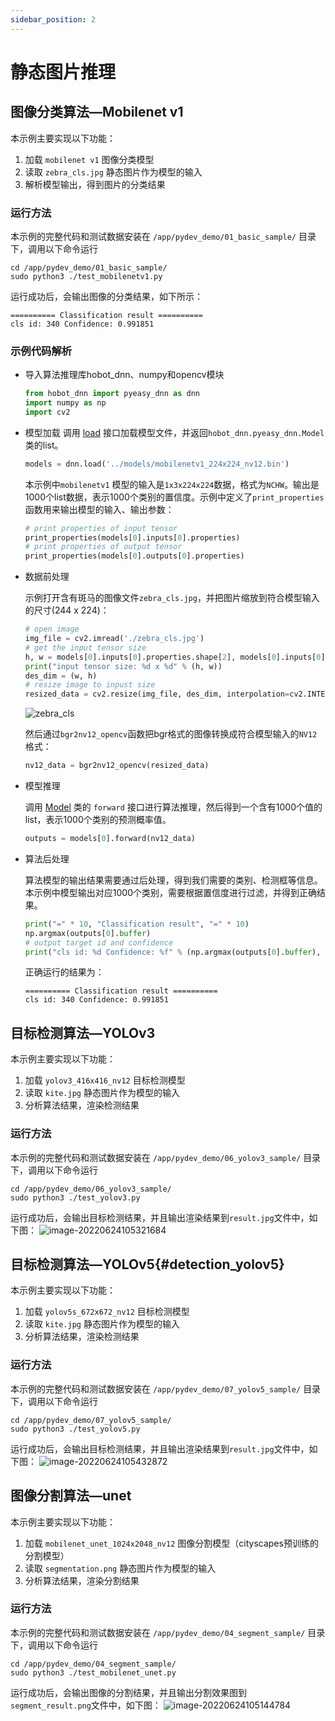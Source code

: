 ```yaml
---
sidebar_position: 2
---
```


# 静态图片推理

## 图像分类算法—Mobilenet v1

本示例主要实现以下功能：
  1. 加载 `mobilenet v1` 图像分类模型
  2. 读取 `zebra_cls.jpg` 静态图片作为模型的输入
  3. 解析模型输出，得到图片的分类结果

### 运行方法

本示例的完整代码和测试数据安装在 `/app/pydev_demo/01_basic_sample/` 目录下，调用以下命令运行

```shell
cd /app/pydev_demo/01_basic_sample/
sudo python3 ./test_mobilenetv1.py
```

运行成功后，会输出图像的分类结果，如下所示：

```shell
========== Classification result ==========
cls id: 340 Confidence: 0.991851
```

### 示例代码解析

- 导入算法推理库hobot_dnn、numpy和opencv模块

    ```python
    from hobot_dnn import pyeasy_dnn as dnn
    import numpy as np
    import cv2
    ```

- 模型加载
    调用 [load](./pydev_dnn_api) 接口加载模型文件，并返回`hobot_dnn.pyeasy_dnn.Model`类的list。

    ```python
    models = dnn.load('../models/mobilenetv1_224x224_nv12.bin')
    ```

    本示例中`mobilenetv1` 模型的输入是`1x3x224x224`数据，格式为`NCHW`。输出是1000个list数据，表示1000个类别的置信度。示例中定义了`print_properties`函数用来输出模型的输入、输出参数：

    ```python
    # print properties of input tensor
    print_properties(models[0].inputs[0].properties)
    # print properties of output tensor
    print_properties(models[0].outputs[0].properties)
    ```

- 数据前处理

    示例打开含有斑马的图像文件`zebra_cls.jpg`，并把图片缩放到符合模型输入的尺寸(244 x 224)：

    ```python
    # open image
    img_file = cv2.imread('./zebra_cls.jpg')
    # get the input tensor size
    h, w = models[0].inputs[0].properties.shape[2], models[0].inputs[0].properties.shape[3]
    print("input tensor size: %d x %d" % (h, w))
    des_dim = (w, h)
    # resize image to inpust size
    resized_data = cv2.resize(img_file, des_dim, interpolation=cv2.INTER_AREA)
    ```

    ![zebra_cls](./image/pydev_dnn_demo/zebra_cls.jpg)

    然后通过`bgr2nv12_opencv`函数把bgr格式的图像转换成符合模型输入的`NV12`格式：

    ```python
    nv12_data = bgr2nv12_opencv(resized_data)
    ```

- 模型推理

    调用 [Model](./pydev_dnn_api#model) 类的 `forward` 接口进行算法推理，然后得到一个含有1000个值的list，表示1000个类别的预测概率值。

    ```python
    outputs = models[0].forward(nv12_data)
    ```

- 算法后处理

    算法模型的输出结果需要通过后处理，得到我们需要的类别、检测框等信息。本示例中模型输出对应1000个类别，需要根据置信度进行过滤，并得到正确结果。

    ```python
    print("=" * 10, "Classification result", "=" * 10)
    np.argmax(outputs[0].buffer)
    # output target id and confidence
    print("cls id: %d Confidence: %f" % (np.argmax(outputs[0].buffer), outputs[0].buffer[0][np.argmax(outputs[0].buffer)]))
    ```

    正确运行的结果为：

    ```shell
    ========== Classification result ==========
    cls id: 340 Confidence: 0.991851
    ```



## 目标检测算法—YOLOv3

本示例主要实现以下功能：

  1. 加载 `yolov3_416x416_nv12` 目标检测模型
  2. 读取 `kite.jpg` 静态图片作为模型的输入
  3. 分析算法结果，渲染检测结果

### 运行方法

本示例的完整代码和测试数据安装在 `/app/pydev_demo/06_yolov3_sample/` 目录下，调用以下命令运行

```
cd /app/pydev_demo/06_yolov3_sample/
sudo python3 ./test_yolov3.py
```

运行成功后，会输出目标检测结果，并且输出渲染结果到`result.jpg`文件中，如下图：
![image-20220624105321684](./image/pydev_dnn_demo/image-20220624105321684.png)



## 目标检测算法—YOLOv5{#detection_yolov5}

本示例主要实现以下功能：

1. 加载 `yolov5s_672x672_nv12` 目标检测模型
2. 读取 `kite.jpg` 静态图片作为模型的输入
3. 分析算法结果，渲染检测结果

### 运行方法

本示例的完整代码和测试数据安装在 `/app/pydev_demo/07_yolov5_sample/` 目录下，调用以下命令运行

```
cd /app/pydev_demo/07_yolov5_sample/
sudo python3 ./test_yolov5.py
```

运行成功后，会输出目标检测结果，并且输出渲染结果到`result.jpg`文件中，如下图：
![image-20220624105432872](./image/pydev_dnn_demo/image-20220624105432872.png)



## 图像分割算法—unet

本示例主要实现以下功能：

1. 加载 `mobilenet_unet_1024x2048_nv12` 图像分割模型（cityscapes预训练的分割模型）
2. 读取 `segmentation.png` 静态图片作为模型的输入
3. 分析算法结果，渲染分割结果


### 运行方法

本示例的完整代码和测试数据安装在 `/app/pydev_demo/04_segment_sample/` 目录下，调用以下命令运行

```
cd /app/pydev_demo/04_segment_sample/
sudo python3 ./test_mobilenet_unet.py
```

运行成功后，会输出图像的分割结果，并且输出分割效果图到``segment_result.png``文件中，如下图：
![image-20220624105144784](./image/pydev_dnn_demo/image-20220624105144784.png)
